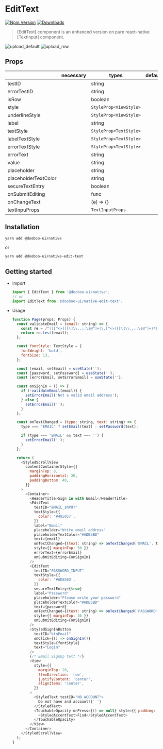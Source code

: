# EditText

[![Npm Version](http://img.shields.io/npm/v/@dooboo-ui/native-edit-text.svg?style=flat-square)](https://npmjs.org/package/@dooboo-ui/native-edit-text)
[![Downloads](http://img.shields.io/npm/dm/@dooboo-ui/native-edit-text.svg?style=flat-square)](https://npmjs.org/package/@dooboo-ui/native-edit-text)

> [EditText] component is an enhanced version on pure react-native [TextInput] component.

![upload_default](https://user-images.githubusercontent.com/31176502/71159083-64c8cf80-2288-11ea-89a5-c5e865653265.gif)
![upload_row](https://user-images.githubusercontent.com/31176502/71159943-fc7aed80-2289-11ea-88fd-fc139fe65d10.gif)

## Props

|                      | necessary | types                  | default |
| -------------------- | --------- | ---------------------- | ------- |
| testID               |           | string                 |         |
| errorTestID          |           | string                 |         |
| isRow                |           | boolean                |         |
| style                |           | `StyleProp<ViewStyle>` |         |
| underlineStyle       |           | `StyleProp<ViewStyle>` |         |
| label                |           | string                 |         |
| textStyle            |           | `StyleProp<TextStyle>` |         |
| labelTextStyle       |           | `StyleProp<TextStyle>` |         |
| errorTextStyle       |           | `StyleProp<TextStyle>` |         |
| errorText            |           | string                 |         |
| value                |           | string                 |         |
| placeholder          |           | string                 |         |
| placeholderTextColor |           | string                 |         |
| secureTextEntry      |           | boolean                |         |
| onSubmitEditing      |           | func                   |         |
| onChangeText         |           | (e) => {}              |         |
| textInpuProps        |           | `TextInputProps`       |         |

## Installation

```sh
yarn add @dooboo-ui/native
```

or

```sh
yarn add @dooboo-ui/native-edit-text
```

## Getting started

- Import

  ```javascript
  import { EditText } from '@dooboo-ui/native';
  // or
  import EditText from '@dooboo-ui/native-edit-text';
  ```

- Usage

  ```javascript
  function Page(props: Props) {
    const validateEmail = (email: string) => {
      const re = /^(([^<>()[\]\\.,;:\s@"]+(\.[^<>()[\]\\.,;:\s@"]+)*)|(".+"))@((\[[0-9]{1,3}\.[0-9]{1,3}\.[0-9]{1,3}\.[0-9]{1,3}\])|(([a-zA-Z\-0-9]+\.)+[a-zA-Z]{2,}))$/;
      return re.test(email);
    };

    const fontStyle: TextStyle = {
      fontWeight: 'bold',
      fontSize: 13,
    };

    const [email, setEmail] = useState('');
    const [password, setPassword] = useState('');
    const [errorEmail, setErrorEmail] = useState('');

    const onSignIn = () => {
      if (!validateEmail(email)) {
        setErrorEmail('Not a valid email address');
      } else {
        setErrorEmail('');
      }
    };

    const onTextChanged = (type: string, text: string) => {
      type === 'EMAIL' ? setEmail(text) : setPassword(text);

      if (type === 'EMAIL' && text === '') {
        setErrorEmail('');
      }
    };

    return (
      <StyledScrollView
        contentContainerStyle={{
          marginTop: 8,
          paddingHorizontal: 20,
          paddingBottom: 40,
        }}
      >
        <Container>
          <HeaderTitle>Sign in with Email</HeaderTitle>
          <EditText
            testID="EMAIL_INPUT"
            textStyle={{
              color: '#495057',
            }}
            label="Email"
            placeholder="Write email address"
            placeholderTextColor="#ADB5BD"
            text={email}
            onTextChanged={(text: string) => onTextChanged('EMAIL', text)}
            style={{ marginTop: 50 }}
            errorText={errorEmail}
            onSubmitEditing={onSignIn}
          />
          <EditText
            testID="PASSWORD_INPUT"
            textStyle={{
              color: '#ADB5BD',
            }}
            secureTextEntry={true}
            label="Password"
            placeholder="Please write your password"
            placeholderTextColor="#ADB5BD"
            text={password}
            onTextChanged={(text: string) => onTextChanged('PASSWORD', text)}
            style={{ marginTop: 36 }}
            onSubmitEditing={onSignIn}
          />
          <StyledSignInButton
            testID="btnEmail"
            onClick={() => onSignIn()}
            textStyle={fontStyle}
            text="Login"
          />
          {/* Email SignUp text */}
          <View
            style={{
              marginTop: 20,
              flexDirection: 'row',
              justifyContent: 'center',
              alignItems: 'center',
            }}
          >
            <StyledText testID="NO_ACCOUNT">
              Do not have and account?{' '}
            </StyledText>
            <TouchableOpacity onPress={() => null} style={{ padding: 4 }}>
              <StyledAccentText>Find</StyledAccentText>
            </TouchableOpacity>
          </View>
        </Container>
      </StyledScrollView>
    );
  }
  ```

```

```
